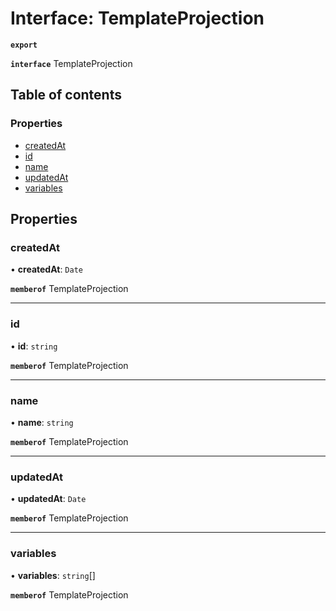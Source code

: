 # Interface: TemplateProjection

**`export`**

**`interface`** TemplateProjection

## Table of contents

### Properties

- [createdAt](TemplateProjection.md#createdat)
- [id](TemplateProjection.md#id)
- [name](TemplateProjection.md#name)
- [updatedAt](TemplateProjection.md#updatedat)
- [variables](TemplateProjection.md#variables)

## Properties

### createdAt

• **createdAt**: `Date`

**`memberof`** TemplateProjection

___

### id

• **id**: `string`

**`memberof`** TemplateProjection

___

### name

• **name**: `string`

**`memberof`** TemplateProjection

___

### updatedAt

• **updatedAt**: `Date`

**`memberof`** TemplateProjection

___

### variables

• **variables**: `string`[]

**`memberof`** TemplateProjection
